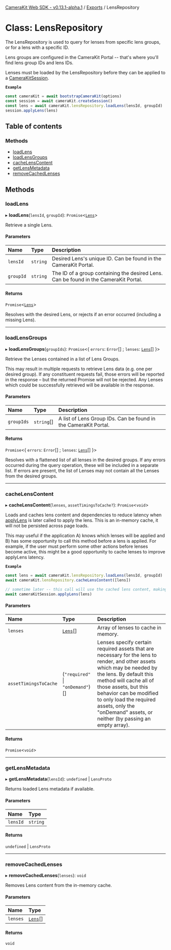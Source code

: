 [CameraKit Web SDK - v0.13.1-alpha.1](../README.md) / [Exports](../modules.md) / LensRepository

# Class: LensRepository

The LensRepository is used to query for lenses from specific lens groups, or for a lens with a specific ID.

Lens groups are configured in the CameraKit Portal -- that's where you'll find lens group IDs and lens IDs.

Lenses must be loaded by the LensRepository before they can be applied to a [CameraKitSession](CameraKitSession.md).

**`Example`**

```ts
const cameraKit = await bootstrapCameraKit(options)
const session = await cameraKit.createSession()
const lens = await cameraKit.lensRepository.loadLens(lensId, groupId)
session.applyLens(lens)
```

## Table of contents

### Methods

- [loadLens](LensRepository.md#loadlens)
- [loadLensGroups](LensRepository.md#loadlensgroups)
- [cacheLensContent](LensRepository.md#cachelenscontent)
- [getLensMetadata](LensRepository.md#getlensmetadata)
- [removeCachedLenses](LensRepository.md#removecachedlenses)

## Methods

### loadLens

▸ **loadLens**(`lensId`, `groupId`): `Promise`<[`Lens`](../interfaces/Lens.md)\>

Retrieve a single Lens.

#### Parameters

| Name | Type | Description |
| :------ | :------ | :------ |
| `lensId` | `string` | Desired Lens's unique ID. Can be found in the CameraKit Portal. |
| `groupId` | `string` | The ID of a group containing the desired Lens. Can be found in the CameraKit Portal. |

#### Returns

`Promise`<[`Lens`](../interfaces/Lens.md)\>

Resolves with the desired Lens, or rejects if an error occurred (including a missing Lens).

___

### loadLensGroups

▸ **loadLensGroups**(`groupIds`): `Promise`<{ `errors`: `Error`[] ; `lenses`: [`Lens`](../interfaces/Lens.md)[]  }\>

Retrieve the Lenses contained in a list of Lens Groups.

This may result in multiple requests to retrieve Lens data (e.g. one per desired group). If any constituent
requests fail, those errors will be reported in the response – but the returned Promise will not be rejected. Any
Lenses which could be successfully retrieved will be available in the response.

#### Parameters

| Name | Type | Description |
| :------ | :------ | :------ |
| `groupIds` | `string`[] | A list of Lens Group IDs. Can be found in the CameraKit Portal. |

#### Returns

`Promise`<{ `errors`: `Error`[] ; `lenses`: [`Lens`](../interfaces/Lens.md)[]  }\>

Resolves with a flattened list of all lenses in the desired groups. If any errors occurred during the
query operation, these will be included in a separate list. If errors are present, the list of Lenses may not
contain all the Lenses from the desired groups.

___

### cacheLensContent

▸ **cacheLensContent**(`lenses`, `assetTimingsToCache?`): `Promise`<`void`\>

Loads and caches lens content and dependencies to reduce latency when [applyLens](CameraKitSession.md#applylens) is later
called to apply the lens. This is an in-memory cache, it will not be persisted across page loads.

This may useful if the application A) knows which lenses will be applied and B) has some opportunity to call
this method before a lens is applied. For example, if the user must perform some other actions before lenses
become active, this might be a good opportunity to cache lenses to improve applyLens latency.

**`Example`**

```ts
const lens = await cameraKit.lensRepository.loadLens(lensId, groupId)
await cameraKit.lensRepository.cacheLensContent([lens])

// sometime later -- this call will use the cached lens content, making lens application faster.
await cameraKitSession.applyLens(lens)
```

#### Parameters

| Name | Type | Description |
| :------ | :------ | :------ |
| `lenses` | [`Lens`](../interfaces/Lens.md)[] | Array of lenses to cache in memory. |
| `assetTimingsToCache` | (``"required"`` \| ``"onDemand"``)[] | Lenses specify certain required assets that are necessary for the lens to render, and other assets which may be needed by the lens. By default this method will cache all of those assets, but this behavior can be modified to only load the required assets, only the "onDemand" assets, or neither (by passing an empty array). |

#### Returns

`Promise`<`void`\>

___

### getLensMetadata

▸ **getLensMetadata**(`lensId`): `undefined` \| `LensProto`

Returns loaded Lens metadata if available.

#### Parameters

| Name | Type |
| :------ | :------ |
| `lensId` | `string` |

#### Returns

`undefined` \| `LensProto`

___

### removeCachedLenses

▸ **removeCachedLenses**(`lenses`): `void`

Removes Lens content from the in-memory cache.

#### Parameters

| Name | Type |
| :------ | :------ |
| `lenses` | [`Lens`](../interfaces/Lens.md)[] |

#### Returns

`void`
